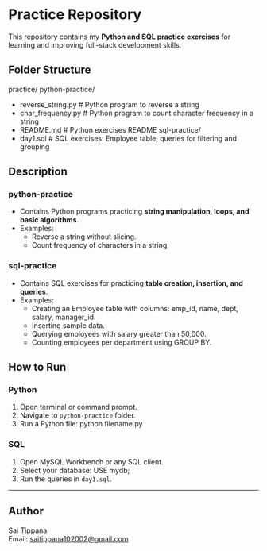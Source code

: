 # Practice Repository

This repository contains my **Python and SQL practice exercises** for learning and improving full-stack development skills.

## Folder Structure

practice/
python-practice/
- reverse_string.py # Python program to reverse a string
- char_frequency.py # Python program to count character frequency in a string
- README.md # Python exercises README
sql-practice/
- day1.sql # SQL exercises: Employee table, queries for filtering and grouping

## Description

### python-practice
- Contains Python programs practicing **string manipulation, loops, and basic algorithms**.
- Examples:
  - Reverse a string without slicing.
  - Count frequency of characters in a string.

### sql-practice
- Contains SQL exercises for practicing **table creation, insertion, and queries**.
- Examples:
  - Creating an Employee table with columns: emp_id, name, dept, salary, manager_id.
  - Inserting sample data.
  - Querying employees with salary greater than 50,000.
  - Counting employees per department using GROUP BY.

## How to Run

### Python
1. Open terminal or command prompt.
2. Navigate to `python-practice` folder.
3. Run a Python file:
python filename.py


### SQL
1. Open MySQL Workbench or any SQL client.
2. Select your database:
USE mydb;
3. Run the queries in `day1.sql`.


---

## Author
Sai Tippana  
Email: <saitippana102002@gmail.com>  